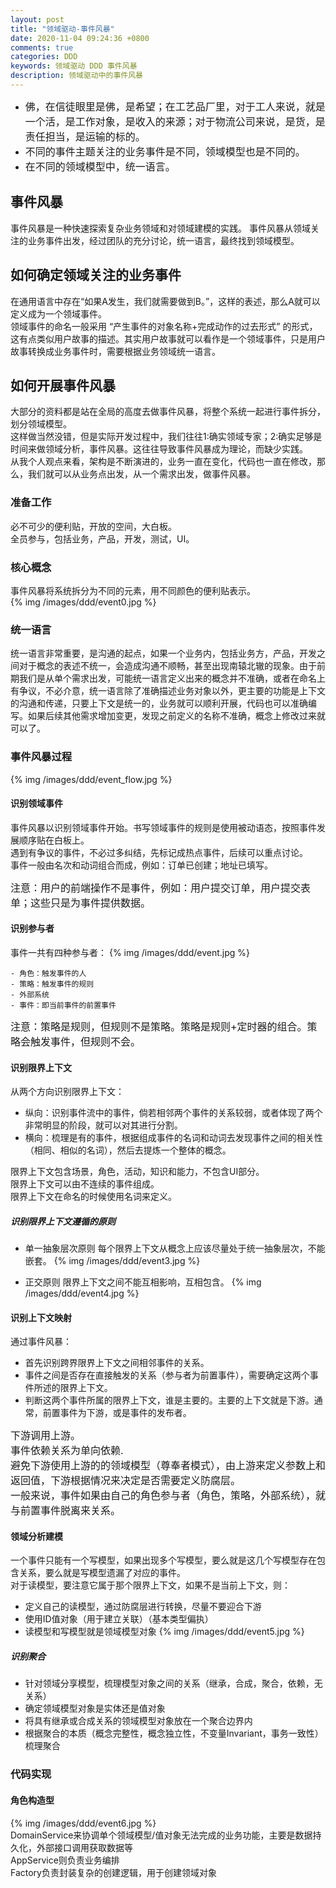 ```yaml
---
layout: post
title: "领域驱动-事件风暴"
date: 2020-11-04 09:24:36 +0800
comments: true
categories: DDD
keywords: 领域驱动 DDD 事件风暴
description: 领域驱动中的事件风暴
---
```

> 
- <font size=3>佛，在信徒眼里是佛，是希望；在工艺品厂里，对于工人来说，就是一个活，是工作对象，是收入的来源；对于物流公司来说，是货，是责任担当，是运输的标的。</font>
- <font size=3>不同的事件主题关注的业务事件是不同，领域模型也是不同的。</font>
- <font size=3>在不同的领域模型中，统一语言。</font>


## 事件风暴
事件风暴是一种快速探索复杂业务领域和对领域建模的实践。
事件风暴从领域关注的业务事件出发，经过团队的充分讨论，统一语言，最终找到领域模型。

## 如何确定领域关注的业务事件
在通用语言中存在“如果A发生，我们就需要做到B。”，这样的表述，那么A就可以定义成为一个领域事件。<br/>
领域事件的命名一般采用 “产生事件的对象名称+完成动作的过去形式” 的形式，这有点类似用户故事的描述。其实用户故事就可以看作是一个领域事件，只是用户故事转换成业务事件时，需要根据业务领域统一语言。

## 如何开展事件风暴
大部分的资料都是站在全局的高度去做事件风暴，将整个系统一起进行事件拆分，划分领域模型。<br/>
这样做当然没错，但是实际开发过程中，我们往往1:确实领域专家；2:确实足够是时间来做领域分析，事件风暴。这往往导致事件风暴成为理论，而缺少实践。<br/>
从我个人观点来看，架构是不断演进的，业务一直在变化，代码也一直在修改，那么，我们就可以从业务点出发，从一个需求出发，做事件风暴。

### 准备工作
必不可少的便利贴，开放的空间，大白板。<br/>
全员参与，包括业务，产品，开发，测试，UI。

### 核心概念
事件风暴将系统拆分为不同的元素，用不同颜色的便利贴表示。<br>
{% img /images/ddd/event0.jpg %}<br>

### 统一语言
统一语言非常重要，是沟通的起点，如果一个业务内，包括业务方，产品，开发之间对于概念的表述不统一，会造成沟通不顺畅，甚至出现南辕北辙的现象。由于前期我们是从单个需求出发，可能统一语言定义出来的概念并不准确，或者在命名上有争议，不必介意，统一语言除了准确描述业务对象以外，更主要的功能是上下文的沟通和传递，只要上下文是统一的，业务就可以顺利开展，代码也可以准确编写。如果后续其他需求增加变更，发现之前定义的名称不准确，概念上修改过来就可以了。<br/>

### 事件风暴过程
{% img /images/ddd/event_flow.jpg %}<br>

#### 识别领域事件
事件风暴以识别领域事件开始。书写领域事件的规则是使用被动语态，按照事件发展顺序贴在白板上。<br>
遇到有争议的事件，不必过多纠结，先标记成热点事件，后续可以重点讨论。<br>
事件一般由名次和动词组合而成，例如：订单已创建；地址已填写。<br>
>
<font size=3>注意：用户的前端操作不是事件，例如：用户提交订单，用户提交表单；这些只是为事件提供数据。</font>

#### 识别参与者
事件一共有四种参与者：
{% img /images/ddd/event.jpg %}<br>

    - 角色：触发事件的人
    - 策略：触发事件的规则
    - 外部系统
    - 事件：即当前事件的前置事件
>
<font size=3>注意：策略是规则，但规则不是策略。策略是规则+定时器的组合。策略会触发事件，但规则不会。 </font>

#### 识别限界上下文
从两个方向识别限界上下文：<br>

- 纵向：识别事件流中的事件，倘若相邻两个事件的关系较弱，或者体现了两个非常明显的阶段，就可以对其进行分割。
- 横向：梳理是有的事件，根据组成事件的名词和动词去发现事件之间的相关性（相同、相似的名词），然后去提炼一个整体的概念。

限界上下文包含场景，角色，活动，知识和能力，不包含UI部分。<br>
限界上下文可以由不连续的事件组成。<br>
限界上下文在命名的时候使用名词来定义。

##### 识别限界上下文遵循的原则
* 单一抽象层次原则
每个限界上下文从概念上应该尽量处于统一抽象层次，不能嵌套。
{% img /images/ddd/event3.jpg %}<br>

* 正交原则
限界上下文之间不能互相影响，互相包含。
{% img /images/ddd/event4.jpg %}<br>

#### 识别上下文映射
通过事件风暴：
* 首先识别跨界限界上下文之间相邻事件的关系。
* 事件之间是否存在直接触发的关系（参与者为前置事件），需要确定这两个事件所述的限界上下文。
* 判断这两个事件所属的限界上下文，谁是主要的。主要的上下文就是下游。通常，前置事件为下游，或是事件的发布者。
>
<font size=3>下游调用上游。<br>
事件依赖关系为单向依赖.<br>
避免下游使用上游的的领域模型（尊奉者模式），由上游来定义参数上和返回值，下游根据情况来决定是否需要定义防腐层。<br>
一般来说，事件如果由自己的角色参与者（角色，策略，外部系统），就与前置事件脱离来关系。</font>

#### 领域分析建模
一个事件只能有一个写模型，如果出现多个写模型，要么就是这几个写模型存在包含关系，要么就是写模型遗漏了对应的事件。<br>
对于读模型，要注意它属于那个限界上下文，如果不是当前上下文，则：
>
- 定义自己的读模型，通过防腐层进行转换，尽量不要迎合下游
- 使用ID值对象（用于建立关联）（基本类型偏执）
- 读模型和写模型就是领域模型对象
{% img /images/ddd/event5.jpg %}<br>

##### 识别聚合
* 针对领域分享模型，梳理模型对象之间的关系（继承，合成，聚合，依赖，无关系）
* 确定领域模型对象是实体还是值对象
* 将具有继承或合成关系的领域模型对象放在一个聚合边界内
* 根据聚合的本质（概念完整性，概念独立性，不变量Invariant，事务一致性）梳理聚合

### 代码实现
#### 角色构造型
{% img /images/ddd/event6.jpg %}<br>
DomainService来协调单个领域模型/值对象无法完成的业务功能，主要是数据持久化，外部接口调用获取数据等<br>
AppService则负责业务编排<br>
Factory负责封装复杂的创建逻辑，用于创建领域对象